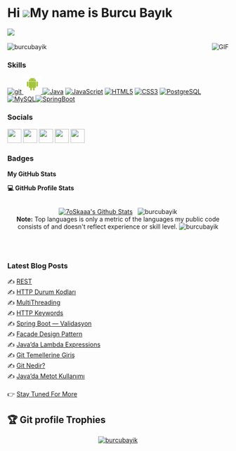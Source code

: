 Hi ![](https://user-images.githubusercontent.com/18350557/176309783-0785949b-9127-417c-8b55-ab5a4333674e.gif)My name is Burcu Bayık
===================================================================================================================================



 <a href="https://github.com/DenverCoder1/readme-typing-svg"><img src="https://readme-typing-svg.herokuapp.com?lines=Software+Developer;Always+learning+new+things&width=500&height=50"></a>
 
<img align="right" alt="GIF" height="220px" src="https://media2.giphy.com/media/LMcB8XospGZO8UQq87/giphy.gif?cid=790b7611a92873353aa7405d62986cb96a5d8cebacce5a52&rid=giphy.gif&ct=g" />

<p align="left"> 
	<img src="https://komarev.com/ghpvc/?username=burcubayik&label=Profile%20views&color=0e75b6&style=plastic" alt="burcubayik" /> 
</p>

### Skills

<p align="left"> <a href="https://git-scm.com/" target="_blank" rel="noreferrer"> <img src="https://www.vectorlogo.zone/logos/git-scm/git-scm-icon.svg" alt="git" width="40" height="40"/> </a> <a href="https://developer.android.com" target="_blank" rel="noreferrer"> <img src="https://raw.githubusercontent.com/devicons/devicon/master/icons/android/android-original-wordmark.svg" alt="android" width="40" height="40"/>
<a href="https://www.oracle.com/java/" target="_blank" rel="noreferrer"><img src="https://raw.githubusercontent.com/danielcranney/readme-generator/main/public/icons/skills/java-colored.svg" width="36" height="36" alt="Java" /></a>
<a href="https://developer.mozilla.org/en-US/docs/Web/JavaScript" target="_blank" rel="noreferrer"><img src="https://raw.githubusercontent.com/danielcranney/readme-generator/main/public/icons/skills/javascript-colored.svg" width="36" height="36" alt="JavaScript" /></a>
<a href="https://developer.mozilla.org/en-US/docs/Glossary/HTML5" target="_blank" rel="noreferrer"><img src="https://raw.githubusercontent.com/danielcranney/readme-generator/main/public/icons/skills/html5-colored.svg" width="36" height="36" alt="HTML5" /></a>
<a href="https://www.w3.org/TR/CSS/#css" target="_blank" rel="noreferrer"><img src="https://raw.githubusercontent.com/danielcranney/readme-generator/main/public/icons/skills/css3-colored.svg" width="36" height="36" alt="CSS3" /></a>
<a href="https://www.postgresql.org/" target="_blank" rel="noreferrer"><img src="https://raw.githubusercontent.com/danielcranney/readme-generator/main/public/icons/skills/postgresql-colored.svg" width="36" height="36" alt="PostgreSQL" /></a>
<a href="https://www.mysql.com/" target="_blank" rel="noreferrer"><img src="https://raw.githubusercontent.com/danielcranney/readme-generator/main/public/icons/skills/mysql-colored.svg" width="36" height="36" alt="MySQL" /></a><a href="https://spring.io/projects/spring-boot" target="_blank" rel="noreferrer"><img src="https://miro.medium.com/fit/c/294/294/1*R6jBaoIrvb49knSiTJ7lgA.png" width="36" height="36" alt="SpringBoot" /></a>
</p>



### Socials

<p align="left"> <a href="https://discord.com/users/Burcu#1452" target="_blank" rel="noreferrer"><img src="https://raw.githubusercontent.com/danielcranney/readme-generator/main/public/icons/socials/discord.svg" width="32" height="32" /></a> <a href="https://www.github.com/burcubayik" target="_blank" rel="noreferrer"><img src="https://raw.githubusercontent.com/danielcranney/readme-generator/main/public/icons/socials/github.svg" width="32" height="32" /></a> <a href="http://www.instagram.com/byk.brcu" target="_blank" rel="noreferrer"><img src="https://raw.githubusercontent.com/danielcranney/readme-generator/main/public/icons/socials/instagram.svg" width="32" height="32" /></a> <a href="https://www.linkedin.com/in/burcubayik" target="_blank" rel="noreferrer"><img src="https://raw.githubusercontent.com/danielcranney/readme-generator/main/public/icons/socials/linkedin.svg" width="32" height="32" /></a> <a href="http://www.medium.com/@burcubayik" target="_blank" rel="noreferrer"><img src="https://raw.githubusercontent.com/danielcranney/readme-generator/main/public/icons/socials/medium.svg" width="32" height="32" /></a></p>



### Badges

<b>My GitHub Stats</b>

<summary><b>💻 GitHub Profile Stats</b></summary>
  <br/>
  <p align="center">
    <a href="https://github.com/anuraghazra/github-readme-stats"><img alt="7oSkaaa's Github Stats" src="https://github-readme-stats.vercel.app/api?username=burcubayik&show_icons=true&count_private=true&theme=algolia" height="192px"/></a>
  &nbsp;
	  <img src="https://github-readme-stats.vercel.app/api/top-langs?username=burcubayik&langs_count=10&show_icons=true&locale=en&layout=compact&theme=algolia" alt="burcubayik" height="192px"/>
  <br/>
  <b>Note:</b> Top languages is only a metric of the languages my public code consists of and doesn't reflect experience or skill level.
	  <img src="https://github-readme-streak-stats.herokuapp.com/?user=burcubayik&theme=algolia" alt="burcubayik" />
  </p>


<br>
<br>





<h3 align="left">Latest Blog Posts</h3>
✍️ <a href="https://medium.com/@burcubayik/rest-17cad5878dc5"  style="max-width:100%;">REST</a> <br>
✍️ <a href="https://medium.com/@burcubayik/http-durum-kodlar%C4%B1-e0ac86618291"  style="max-width:100%;">HTTP Durum Kodları</a> <br>
✍️ <a href="https://medium.com/@burcubayik/multithreading-68ae3fd73c6e"  style="max-width:100%;">MultiThreading</a> <br>
✍️ <a href="https://medium.com/@burcubayik/http-keywords-326675965679"  style="max-width:100%;">HTTP Keywords</a> <br>
✍️ <a href="https://medium.com/@burcubayik/spring-boot-validasyon-5b2f9de8740c"  style="max-width:100%;">Spring Boot — Validasyon</a> <br>
✍️ <a href="https://medium.com/@burcubayik/facade-design-pattern-e0b341a15786"  style="max-width:100%;">Facade Design Pattern</a> <br>
✍️ <a href="https://medium.com/@burcubayik/javada-lambda-expressions-17f14a30726d"  style="max-width:100%;">Java’da Lambda Expressions</a> <br> 
✍️ <a href="https://medium.com/@burcubayik/git-temellerine-giri%C5%9F-3984a9589f02"  style="max-width:100%;">Git Temellerine Giriş</a> <br>
✍️ <a href="https://medium.com/@burcubayik/git-nedir-f13af4e1da56"  style="max-width:100%;">Git Nedir?</a> <br>
✍️ <a href="https://medium.com/@burcubayik/javada-metot-kullan%C4%B1m%C4%B1-8e6898410751"  style="max-width:100%;">Java’da Metot Kullanımı</a> <br><br>
👉️ <a href="https://medium.com/@burcubayik"  style="max-width:100%;">Stay Tuned For More</a>


## :trophy: Git profile Trophies

<p align="center"> <a href="https://github.com/ryo-ma/github-profile-trophy"><img src="https://github-profile-trophy.vercel.app/?username=burcubayik&layout=compact&theme=algolia" alt="burcubayik" /></a> </p>







